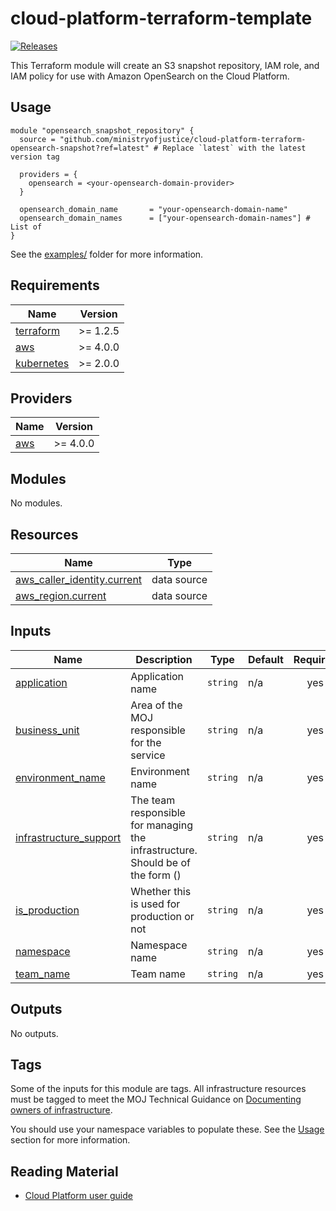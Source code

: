 # cloud-platform-terraform-template

[![Releases](https://img.shields.io/github/v/release/ministryofjustice/cloud-platform-terraform-template.svg)](https://github.com/ministryofjustice/cloud-platform-terraform-template/releases)

This Terraform module will create an S3 snapshot repository, IAM role, and IAM policy for use with Amazon OpenSearch on the Cloud Platform.

## Usage

```hcl
module "opensearch_snapshot_repository" {
  source = "github.com/ministryofjustice/cloud-platform-terraform-opensearch-snapshot?ref=latest" # Replace `latest` with the latest version tag

  providers = {
    opensearch = <your-opensearch-domain-provider>
  }

  opensearch_domain_name       = "your-opensearch-domain-name"
  opensearch_domain_names      = ["your-opensearch-domain-names"] # List of 
}
```

See the [examples/](examples/) folder for more information.

<!-- BEGIN_TF_DOCS -->
## Requirements

| Name | Version |
|------|---------|
| <a name="requirement_terraform"></a> [terraform](#requirement\_terraform) | >= 1.2.5 |
| <a name="requirement_aws"></a> [aws](#requirement\_aws) | >= 4.0.0 |
| <a name="requirement_kubernetes"></a> [kubernetes](#requirement\_kubernetes) | >= 2.0.0 |

## Providers

| Name | Version |
|------|---------|
| <a name="provider_aws"></a> [aws](#provider\_aws) | >= 4.0.0 |

## Modules

No modules.

## Resources

| Name | Type |
|------|------|
| [aws_caller_identity.current](https://registry.terraform.io/providers/hashicorp/aws/latest/docs/data-sources/caller_identity) | data source |
| [aws_region.current](https://registry.terraform.io/providers/hashicorp/aws/latest/docs/data-sources/region) | data source |

## Inputs

| Name | Description | Type | Default | Required |
|------|-------------|------|---------|:--------:|
| <a name="input_application"></a> [application](#input\_application) | Application name | `string` | n/a | yes |
| <a name="input_business_unit"></a> [business\_unit](#input\_business\_unit) | Area of the MOJ responsible for the service | `string` | n/a | yes |
| <a name="input_environment_name"></a> [environment\_name](#input\_environment\_name) | Environment name | `string` | n/a | yes |
| <a name="input_infrastructure_support"></a> [infrastructure\_support](#input\_infrastructure\_support) | The team responsible for managing the infrastructure. Should be of the form <team-name> (<team-email>) | `string` | n/a | yes |
| <a name="input_is_production"></a> [is\_production](#input\_is\_production) | Whether this is used for production or not | `string` | n/a | yes |
| <a name="input_namespace"></a> [namespace](#input\_namespace) | Namespace name | `string` | n/a | yes |
| <a name="input_team_name"></a> [team\_name](#input\_team\_name) | Team name | `string` | n/a | yes |

## Outputs

No outputs.
<!-- END_TF_DOCS -->

## Tags

Some of the inputs for this module are tags. All infrastructure resources must be tagged to meet the MOJ Technical Guidance on [Documenting owners of infrastructure](https://technical-guidance.service.justice.gov.uk/documentation/standards/documenting-infrastructure-owners.html).

You should use your namespace variables to populate these. See the [Usage](#usage) section for more information.

## Reading Material

<!-- Add links to useful documentation -->

- [Cloud Platform user guide](https://user-guide.cloud-platform.service.justice.gov.uk/#cloud-platform-user-guide)
